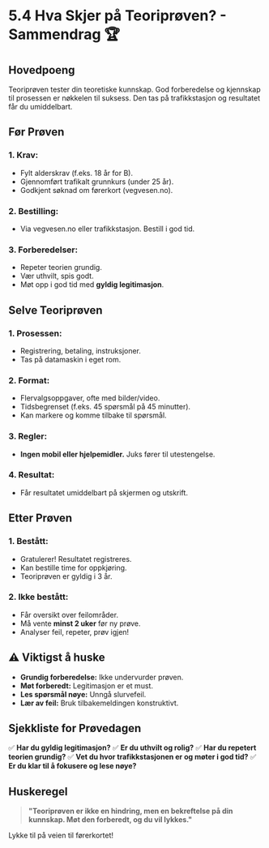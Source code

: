# 5.4 Hva Skjer på Teoriprøven? - Sammendrag 🏆

## Hovedpoeng
Teoriprøven tester din teoretiske kunnskap. God forberedelse og kjennskap til prosessen er nøkkelen til suksess. Den tas på trafikkstasjon og resultatet får du umiddelbart.

## Før Prøven

### 1. **Krav:**
- Fylt alderskrav (f.eks. 18 år for B).
- Gjennomført trafikalt grunnkurs (under 25 år).
- Godkjent søknad om førerkort (vegvesen.no).

### 2. **Bestilling:**
- Via vegvesen.no eller trafikkstasjon. Bestill i god tid.

### 3. **Forberedelser:**
- Repeter teorien grundig.
- Vær uthvilt, spis godt.
- Møt opp i god tid med **gyldig legitimasjon**.

## Selve Teoriprøven

### 1. **Prosessen:**
- Registrering, betaling, instruksjoner.
- Tas på datamaskin i eget rom.

### 2. **Format:**
- Flervalgsoppgaver, ofte med bilder/video.
- Tidsbegrenset (f.eks. 45 spørsmål på 45 minutter).
- Kan markere og komme tilbake til spørsmål.

### 3. **Regler:**
- **Ingen mobil eller hjelpemidler.** Juks fører til utestengelse.

### 4. **Resultat:**
- Får resultatet umiddelbart på skjermen og utskrift.

## Etter Prøven

### 1. **Bestått:**
- Gratulerer! Resultatet registreres.
- Kan bestille time for oppkjøring.
- Teoriprøven er gyldig i 3 år.

### 2. **Ikke bestått:**
- Får oversikt over feilområder.
- Må vente **minst 2 uker** før ny prøve.
- Analyser feil, repeter, prøv igjen!

## ⚠️ Viktigst å huske
- **Grundig forberedelse:** Ikke undervurder prøven.
- **Møt forberedt:** Legitimasjon er et must.
- **Les spørsmål nøye:** Unngå slurvefeil.
- **Lær av feil:** Bruk tilbakemeldingen konstruktivt.

## Sjekkliste for Prøvedagen
✅ **Har du gyldig legitimasjon?**
✅ **Er du uthvilt og rolig?**
✅ **Har du repetert teorien grundig?**
✅ **Vet du hvor trafikkstasjonen er og møter i god tid?**
✅ **Er du klar til å fokusere og lese nøye?**

## Huskeregel
> **"Teoriprøven er ikke en hindring, men en bekreftelse på din kunnskap. Møt den forberedt, og du vil lykkes."**

Lykke til på veien til førerkortet!